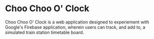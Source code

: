 # Choo Choo O' Clock
Choo Choo O' Clock is a web application designed to experiement with Google's Firebase application, wherein users can track, and add to, a simulated train station timetable board. 
